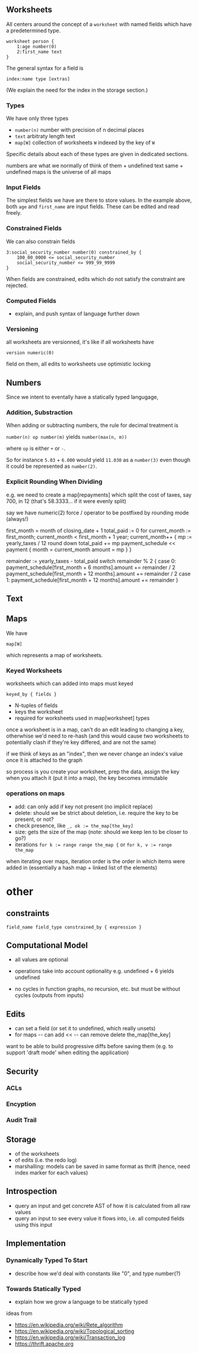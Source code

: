## Worksheets

All centers around the concept of a `worksheet` with named fields which have a predetermined type.

	worksheet person {
		1:age number(0)
		2:first_name text
	}

The general syntax for a field is

	index:name type [extras]

(We explain the need for the index in the storage section.)

### Types

We have only three types

- `number(n)` number with precision of n decimal places
- `text` arbitraty length text
- `map[W]` collection of worksheets `W` indexed by the key of `W`

Specific details about each of these types are given in dedicated sections.

numbers are what we normally of think of them + undefined
text same + undefined
maps is the universe of all maps

### Input Fields

The simplest fields we have are there to store values. In the example above, both `age` and `first_name` are input fields. These can be edited and read freely.

### Constrained Fields

We can also constrain fields

	3:social_security_number number(0) constrained_by {
		100_00_0000 <= social_security_number
		social_security_number <= 999_99_9999
	}

When fields are constrained, edits which do not satisfy the constraint are rejected.

### Computed Fields

- explain, and push syntax of language further down

### Versioning

all worksheets are versionned, it's like if all worksheets have

    version numeric(0)

field on them, all edits to worksheets use optimistic locking

## Numbers

Since we intent to eventally have a statically typed langugage, 

### Addition, Substraction

When adding or subtracting numbers, the rule for decimal treatment is

`number(n) op number(m)` yields `number(max(n, m))`

where `op` is either `+` or `-`.

So for instance `5.03` + `6.000` would yield `11.030` as a `number(3)` even though it could be represented as `number(2)`.

### Explicit Rounding When Dividing

e.g. we need to create a map[repayments] which split the cost of taxes, say 700, in 12 (that's 58.3333... if it were evenly split)

say we have numeric(2)
force / operator to be postfixed by rounding mode (always!)

first_month = month of closing_date + 1
total_paid := 0
for current_month := first_month; current_month < first_month + 1 year; current_month++ {
	mp := yearly_taxes / 12 round down
	total_paid += mp
	payment_schedule << payment {
		month = current_month
		amount = mp
	}
}

remainder := yearly_taxes - total_paid
switch remainder % 2 {
	case 0:
		payment_schedule[first_month + 6 months].amount += remainder / 2
		payment_schedule[first_month + 12 months].amount += remainder / 2
	case 1:
		payment_schedule[first_month + 12 months].amount += remainder
}

## Text

## Maps

We have

	map[W]

which represents a map of worksheets.

### Keyed Worksheets

worksheets which can added into maps must keyed

    keyed_by { fields }

- N-tuples of fields
- keys the worksheet
- required for worksheets used in map[worksheet] types

once a worksheet is in a map, can't do an edit leading to changing a key, otherwhise we'd need to re-hash (and this would cause two worksheets to potentially clash if they're key differed, and are not the same)

if we think of keys as an "index", then we never change an index's value once it is attached to the graph

so process is you create your worksheet, prep the data, assign the key
when you attach it (put it into a map), the key becomes immutable

### operations on maps

- add: can only add if key not present (no implicit replace)
- delete: should we be strict about deletion, i.e. require the key to be present, or not?
- check presence, like `_, ok := the_map[the_key]`
- size: gets the size of the map (note: should we keep len to be closer to go?)
- iterations `for k := range range the_map {` or `for k, v := range the_map`

when iterating over maps, iteration order is the order in which items were added in (essentially a hash map + linked list of the elements)

# other

## constraints

    field_name field_type constrained_by { expression }


## Computational Model

- all values are optional

- operations take into account optionality
  e.g. undefined + 6 yields undefined

- no cycles in function graphs, no recursion, etc. but must be without cycles (outputs from inputs)

## Edits

- can set a field (or set it to undefined, which really unsets)
- for maps
-- can add <<
-- can remove delete the_map[the_key]

want to be able to build progressive diffs before saving them (e.g. to support 'draft mode' when editing the application)

## Security

### ACLs
### Encyption
### Audit Trail

## Storage

- of the worksheets
- of edits (i.e. the redo log)
- marshalling: models can be saved in same format as thrift (hence, need index marker for each values)

## Introspection

- query an input and get concrete AST of how it is calculated from all raw values
- query an input to see every value it flows into, i.e. all computed fields using this input

## Implementation

### Dynamically Typed To Start

- describe how we'd deal with constants like "0", and type number(?)

### Towards Statically Typed

- explain how we grow a language to be statically typed

ideas from

- https://en.wikipedia.org/wiki/Rete_algorithm
- https://en.wikipedia.org/wiki/Topological_sorting
- https://en.wikipedia.org/wiki/Transaction_log
- https://thrift.apache.org
